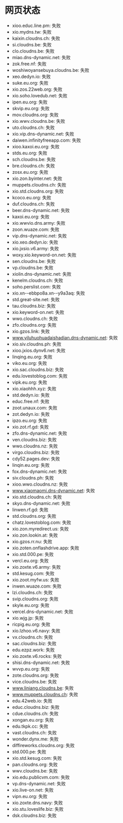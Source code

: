 # 网页状态
- xioo.educ.line.pm: 失败
- xio.mydns.tw: 失败
- kaixin.cloudns.ch: 失败
- si.cloudns.be: 失败
- clo.cloudns.be: 失败
- miao.dns-dynamic.net: 失败
- zok.free.nf: 失败
- woshiwoyansebuya.cloudns.be: 失败
- xeo.dedyn.io: 失败
- suke.eu.org: 失败
- xio.zos.22web.org: 失败
- xio.soho.lovedub.net: 失败
- ipen.eu.org: 失败
- skvip.eu.org: 失败
- mov.cloudns.org: 失败
- xio.wwv.cloudns.be: 失败
- uto.cloudns.ch: 失败
- xio.vip.dns-dynamic.net: 失败
- daiwen.infinityfreeapp.com: 失败
- xioo.kaxoi.eu.org: 失败
- stds.eu.org: 失败
- sch.cloudns.be: 失败
- bre.cloudns.ch: 失败
- zosx.eu.org: 失败
- xio.zon.byinter.net: 失败
- muppets.cloudns.ch: 失败
- xio.std.cloudns.org: 失败
- kcoco.eu.org: 失败
- duf.cloudns.ch: 失败
- beer.dns-dynamic.net: 失败
- kaxoi.eu.org: 失败
- xio.wwvio.dns.army: 失败
- zoon.wuaze.com: 失败
- vip.dns-dynamic.net: 失败
- xio.xeo.dedyn.io: 失败
- xio.jxsio.v6.army: 失败
- woxy.xio.keyword-on.net: 失败
- sen.cloudns.be: 失败
- vp.cloudns.be: 失败
- xiolin.dns-dynamic.net: 失败
- kenelm.cloudns.ch: 失败
- soho.perslist.com: 失败
- xio.xn--ebbpo8a.xn--y9a3aq: 失败
- std.great-site.net: 失败
- tau.cloudns.biz: 失败
- xio.keyword-on.net: 失败
- wwo.cloudns.ch: 失败
- zfo.cloudns.org: 失败
- xio.gzos.link: 失败
- www.yiluhuohuadaishadian.dns-dynamic.net: 失败
- xio.siv.cloudns.ph: 失败
- xioo.jxios.dynv6.net: 失败
- linqing.eu.org: 失败
- viko.eu.org: 失败
- xio.sac.cloudns.biz: 失败
- edu.lovestoblog.com: 失败
- vipk.eu.org: 失败
- xio.xiaohhh.xyz: 失败
- std.dedyn.io: 失败
- educ.free.nf: 失败
- zoot.unaux.com: 失败
- zot.dedyn.io: 失败
- ipzo.eu.org: 失败
- xio.zot.rf.gd: 失败
- zfo.dns-dynamic.net: 失败
- ven.cloudns.biz: 失败
- wwo.cloudns.nz: 失败
- virgo.cloudns.biz: 失败
- cdy52.pages.dev: 失败
- linqin.eu.org: 失败
- fox.dns-dynamic.net: 失败
- siv.cloudns.ph: 失败
- xioo.wwo.cloudns.nz: 失败
- www.xiaomaomi.dns-dynamic.net: 失败
- xio.std.cloudns.ch: 失败
- skyo.dns-dynamic.net: 失败
- linwen.rf.gd: 失败
- std.cloudns.org: 失败
- chatz.lovestoblog.com: 失败
- xio.zon.myredirect.us: 失败
- xio.zon.lookin.at: 失败
- xio.gzos.rr.nu: 失败
- xio.zoten.onflashdrive.app: 失败
- xio.std.000.pe: 失败
- vercl.eu.org: 失败
- xio.zoxte.v6.army: 失败
- std.kesug.com: 失败
- xio.zoot.myfw.us: 失败
- inwen.wuaze.com: 失败
- lzi.cloudns.ch: 失败
- svip.cloudns.org: 失败
- skyle.eu.org: 失败
- vercel.dns-dynamic.net: 失败
- xio.wjg.jp: 失败
- ricpig.eu.org: 失败
- xio.lzhoo.v6.navy: 失败
- vx.cloudns.ch: 失败
- sac.cloudns.biz: 失败
- edu.ezpz.work: 失败
- xio.zoxte.v6.rocks: 失败
- shisi.dns-dynamic.net: 失败
- wvvp.eu.org: 失败
- zote.cloudns.org: 失败
- vice.cloudns.be: 失败
- www.liniang.cloudns.be: 失败
- www.muppets.cloudns.ch: 失败
- edu.42web.io: 失败
- educ.cloudns.biz: 失败
- cdue.cloudns.ch: 失败
- xongan.eu.org: 失败
- edu.tkpk.cc: 失败
- vast.cloudns.ch: 失败
- wonder.dynx.me: 失败
- diffireworks.cloudns.org: 失败
- std.000.pe: 失败
- xio.std.kesug.com: 失败
- pan.cloudns.org: 失败
- wwv.cloudns.be: 失败
- xio.edu.publicvm.com: 失败
- vp.dns-dynamic.net: 失败
- xio.live-on.net: 失败
- vipn.eu.org: 失败
- xio.zoxte.dns.navy: 失败
- xio.stu.loveslife.biz: 失败
- dsk.cloudns.biz: 失败
